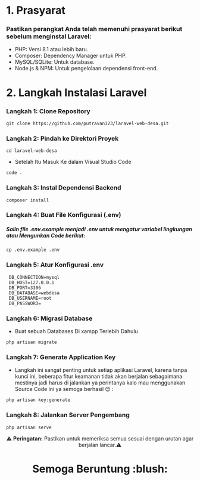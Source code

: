 # 1. Prasyarat 
### Pastikan perangkat Anda telah memenuhi prasyarat berikut sebelum menginstal Laravel:

- PHP: Versi 8.1 atau lebih baru.
- Composer: Dependency Manager untuk PHP.
- MySQL/SQLite: Untuk database.
- Node.js & NPM: Untuk pengelolaan dependensi front-end.

# 2. Langkah Instalasi Laravel 

### Langkah 1: Clone Repository 
```
git clone https://github.com/putravan123/laravel-web-desa.git
```
### Langkah 2: Pindah ke Direktori Proyek 

```
cd laravel-web-desa
```
- Setelah Itu Masuk Ke dalam Visual Studio Code

```
code .
```
### Langkah 3: Instal Dependensi Backend
```
composer install
```
### Langkah 4: Buat File Konfigurasi (.env)

##### Salin file .env.example menjadi .env untuk mengatur variabel lingkungan atau Mengunkan Code berikut:

```
cp .env.example .env
```

### Langkah 5: Atur Konfigurasi .env

```
 DB_CONNECTION=mysql
 DB_HOST=127.0.0.1
 DB_PORT=3306
 DB_DATABASE=webdesa
 DB_USERNAME=root
 DB_PASSWORD=
```

### Langkah 6: Migrasi Database

- Buat sebuah Databases Di xampp Terlebih Dahulu

```
php artisan migrate
```
### Langkah 7: Generate Application Key

- Langkah ini sangat penting untuk setiap aplikasi Laravel, karena tanpa kunci ini, beberapa fitur keamanan tidak akan berjalan sebagaimana mestinya jadi harus di jalankan ya perintanya kalo mau menggunakan Source Code ini ya semoga berhasil :blush: :

```
php artisan key:generate
```

### Langkah 8: Jalankan Server Pengembang


```
php artisan serve
```


<p align="center">
⚠️ <strong>Peringatan:</strong> Pastikan untuk memeriksa semua sesuai dengan urutan agar berjalan lancar.⚠️
</p>
<h1 align="center">Semoga Beruntung :blush:</h1>


